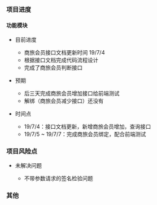 ### 项目进度

#### 功能模块   

- 目前进度

    - 商旅会员接口文档更新时间 19/7/4
    - 根据接口文档完成代码流程设计
    - 完成了商旅会员判断接口

- 预期

    - 后三天完成商旅会员增加接口给前端测试
    - 解绑（商旅会员减少接口）还没有


- 时间点

    - 19/7/4：接口文档更新，新增商旅会员增加，查询接口
    - 19/7/5 ~ 19/7/7：完成商旅会员绑定，配合前端测试

### 项目风险点

- 未解决问题
    
    - 不带参数请求的签名检验问题


### 其他